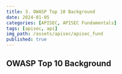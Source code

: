 ```yaml
---
title: 3. OWASP Top 10 Background
date: 2024-01-05
categories: [APISEC, APISEC Fundamentals]
tags: [apisec, api]
img_path: /assets/apisec/apisec_fund
published: true
---
```


## OWASP Top 10 Background

<!--
---

<center> <a href="https://cspanias.github.io/posts/OverTheWire-Bandit-(0-10)/">[Level 0-10]</a> </center>

---
-->




<!--
---

<center> <a href="https://cspanias.github.io/posts/OverTheWire-Bandit-(0-10)/">[Level 0-10]</a> </center>

---
-->